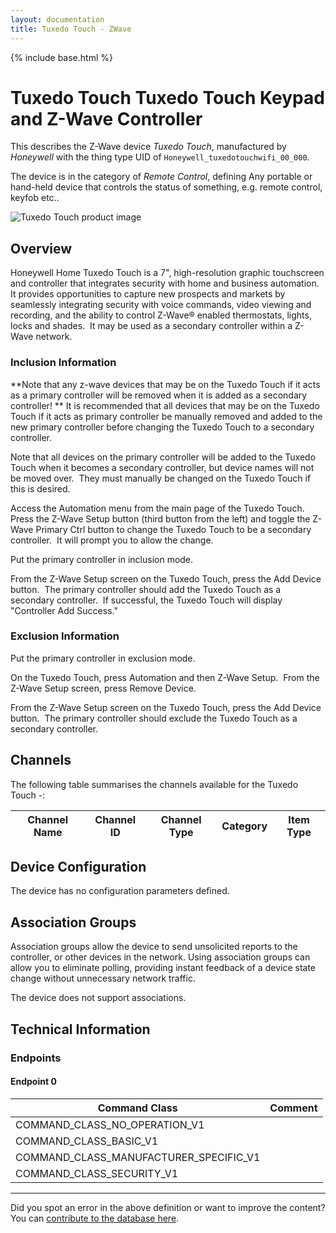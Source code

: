 ```yaml
---
layout: documentation
title: Tuxedo Touch - ZWave
---
```


{% include base.html %}

# Tuxedo Touch Tuxedo Touch Keypad and Z-Wave Controller
This describes the Z-Wave device *Tuxedo Touch*, manufactured by *Honeywell* with the thing type UID of ```Honeywell_tuxedotouchwifi_00_000```.

The device is in the category of *Remote Control*, defining Any portable or hand-held device that controls the status of something, e.g. remote control, keyfob etc..

![Tuxedo Touch product image](https://opensmarthouse.org/assets/zwave/attachments/941/tuxedotouch.jpeg)


## Overview

Honeywell Home Tuxedo Touch is a 7", high-resolution graphic touchscreen and controller that integrates security with home and business automation. It provides opportunities to capture new prospects and markets by seamlessly integrating security with voice commands, video viewing and recording, and the ability to control Z-Wave® enabled thermostats, lights, locks and shades.  It may be used as a secondary controller within a Z-Wave network.

### Inclusion Information

**Note that any z-wave devices that may be on the Tuxedo Touch if it acts as a primary controller will be removed when it is added as a secondary controller! ** It is recommended that all devices that may be on the Tuxedo Touch if it acts as primary controller be manually removed and added to the new primary controller before changing the Tuxedo Touch to a secondary controller.

Note that all devices on the primary controller will be added to the Tuxedo Touch when it becomes a secondary controller, but device names will not be moved over.  They must manually be changed on the Tuxedo Touch if this is desired.

Access the Automation menu from the main page of the Tuxedo Touch.  Press the Z-Wave Setup button (third button from the left) and toggle the Z-Wave Primary Ctrl button to change the Tuxedo Touch to be a secondary controller.  It will prompt you to allow the change.

Put the primary controller in inclusion mode.

From the Z-Wave Setup screen on the Tuxedo Touch, press the Add Device button.  The primary controller should add the Tuxedo Touch as a secondary controller.  If successful, the Tuxedo Touch will display "Controller Add Success."

### Exclusion Information

Put the primary controller in exclusion mode.

On the Tuxedo Touch, press Automation and then Z-Wave Setup.  From the Z-Wave Setup screen, press Remove Device.

From the Z-Wave Setup screen on the Tuxedo Touch, press the Add Device button.  The primary controller should exclude the Tuxedo Touch as a secondary controller.

## Channels

The following table summarises the channels available for the Tuxedo Touch -:

| Channel Name | Channel ID | Channel Type | Category | Item Type |
|--------------|------------|--------------|----------|-----------|



## Device Configuration

The device has no configuration parameters defined.

## Association Groups

Association groups allow the device to send unsolicited reports to the controller, or other devices in the network. Using association groups can allow you to eliminate polling, providing instant feedback of a device state change without unnecessary network traffic.

The device does not support associations.
## Technical Information

### Endpoints

#### Endpoint 0

| Command Class | Comment |
|---------------|---------|
| COMMAND_CLASS_NO_OPERATION_V1| |
| COMMAND_CLASS_BASIC_V1| |
| COMMAND_CLASS_MANUFACTURER_SPECIFIC_V1| |
| COMMAND_CLASS_SECURITY_V1| |

---

Did you spot an error in the above definition or want to improve the content?
You can [contribute to the database here](https://www.opensmarthouse.org/zwavedatabase/941).
